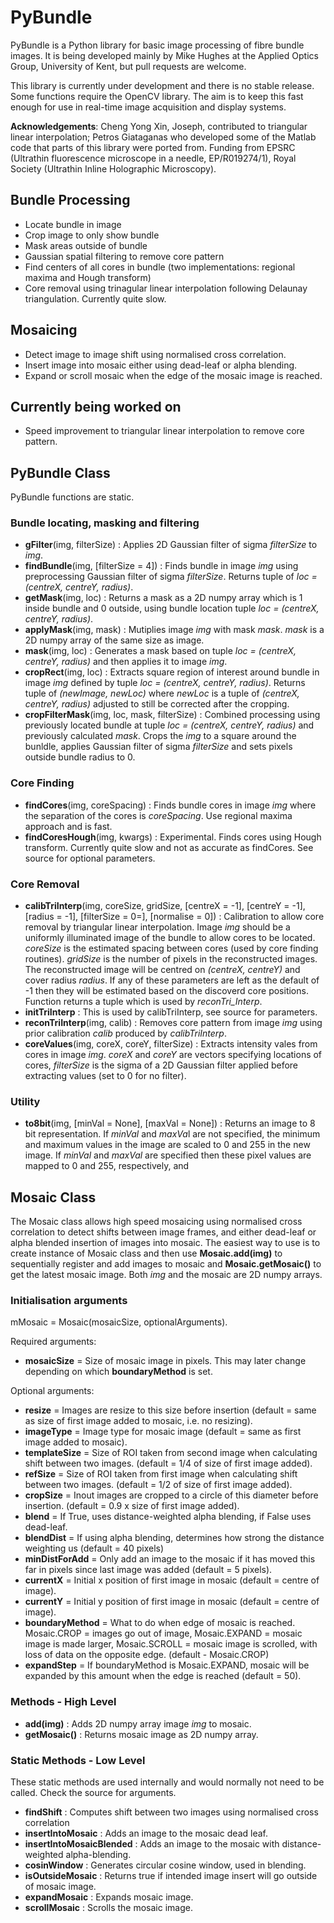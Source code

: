 # PyBundle
PyBundle is a Python library for basic image processing of fibre bundle images. It is being developed mainly by Mike Hughes at the Applied Optics Group, University of Kent, but pull requests are welcome.

This library is currently under development and there is no stable release. Some functions require the OpenCV library. The aim is to keep this fast enough for use in real-time image acquisition and display systems.

__Acknowledgements__: Cheng Yong Xin, Joseph, contributed to triangular linear interpolation; Petros Giataganas who developed some of the Matlab code that parts of this library were ported from. Funding from EPSRC (Ultrathin fluorescence microscope in a needle, EP/R019274/1), Royal Society (Ultrathin Inline Holographic Microscopy).

## Bundle Processing  
* Locate bundle in image
* Crop image to only show bundle
* Mask areas outside of bundle
* Gaussian spatial filtering to remove core pattern
* Find centers of all cores in bundle (two implementations: regional maxima and Hough transform)
* Core removal using trinagular linear interpolation following Delaunay triangulation. Currently quite slow.

## Mosaicing
* Detect image to image shift using normalised cross correlation.
* Insert image into mosaic either using dead-leaf or alpha blending.
* Expand or scroll mosaic when the edge of the mosaic image is reached.

## Currently being worked on
* Speed improvement to triangular linear interpolation to remove core pattern. 

## PyBundle Class
PyBundle functions are static.

### Bundle locating, masking and filtering
* __gFilter__(img, filterSize) : Applies 2D Gaussian filter of sigma *filterSize* to *img*.
* __findBundle__(img, [filterSize = 4]) : Finds bundle in image *img* using preprocessing Gaussian filter of sigma *filterSize*. Returns tuple of *loc = (centreX, centreY, radius)*.
* __getMask__(img, loc) : Returns a mask as a 2D numpy array which is 1 inside bundle and 0 outside, using bundle location tuple *loc = (centreX, centreY, radius)*. 
* __applyMask__(img, mask) : Mutiplies image *img* with mask *mask*. *mask* is a 2D numpy array of the same size as image.
* __mask__(img, loc) : Generates a mask based on tuple *loc = (centreX, centreY, radius)* and then applies it to image *img*. 
* __cropRect__(img, loc) : Extracts square region of interest around bundle in image *img* defined by tuple *loc = (centreX, centreY, radius)*. Returns tuple of *(newImage, newLoc)* where *newLoc* is a tuple of *(centreX, centreY, radius)* adjusted to still be corrected after the cropping.
* __cropFilterMask__(img, loc, mask, filterSize) : Combined processing using previously located bundle at tuple *loc = (centreX, centreY, radius)* and previously calculated *mask*. Crops the *img* to a square around the bunldle, applies Gaussian filter of sigma *filterSize* and sets pixels outside bundle radius to 0.

### Core Finding
* __findCores__(img, coreSpacing) : Finds bundle cores in image *img* where the separation of the cores is *coreSpacing*. Use regional maxima approach and is fast.
* __findCoresHough__(img, kwargs) : Experimental. Finds cores using Hough transform. Currently quite slow and not as accurate as findCores. See source for optional parameters.

### Core Removal
* __calibTriInterp__(img, coreSize, gridSize, [centreX = -1], [centreY = -1], [radius = -1], [filterSize = 0=], [normalise = 0]) : Calibration to allow core removal by triangular linear interpolation. Image *img* should be a uniformly illuminated image of the bundle to allow cores to be located. *coreSize* is the estimated spacing between cores (used by core finding routines). *gridSize* is the number of pixels in the reconstructed images. The reconstructed image will be centred on *(centreX, centreY)* and cover radius *radius*. If any of these parameters are left as the default of -1 then they will be estimated based on the discoverd core positions. Function returns a tuple which is used by *reconTri_Interp*.
* __initTriInterp__ : This is used by calibTriInterp, see source for parameters.
* __reconTriInterp__(img, calib) : Removes core pattern from image *img* using prior calibration *calib* produced by *calibTriInterp*.
* __coreValues__(img, coreX, coreY, filterSize) : Extracts intensity vales from cores in image *img*. *coreX* and *coreY* are vectors specifying locations of cores, *filterSize* is the sigma of a 2D Gaussian filter applied before extracting values (set to 0 for no filter).

### Utility
* __to8bit__(img, [minVal = None], [maxVal = None]) : Returns an image to 8 bit representation. If *minVal* and *maxVa*l are not specified, the minimum and maximum values in the image are scaled to 0 and 255 in the new image. If *minVal* and *maxVal* are specified then these pixel values are mapped to 0 and 255, respectively, and

## Mosaic Class
The Mosaic class allows high speed mosaicing using normalised cross correlation to detect shifts between image frames, and either dead-leaf or alpha blended insertion of images into mosaic. The easiest way to use is to create instance of Mosaic class and then use __Mosaic.add(img)__ to sequentially register and add images to mosaic and __Mosaic.getMosaic()__ to get the latest mosaic image. Both *img* and the mosaic are 2D numpy arrays.

### Initialisation arguments
mMosaic = Mosaic(mosaicSize, optionalArguments).

Required arguments:
* __mosaicSize__ = Size of mosaic image in pixels. This may later change depending on which __boundaryMethod__ is set.

Optional arguments:
* __resize__ = Images are resize to this size before insertion (default = same as size of first image added to mosaic, i.e. no resizing).
* __imageType__ = Image type for mosaic image (default = same as first image added to mosaic).
* __templateSize__ = Size of ROI taken from second image when calculating shift between two images. (default = 1/4 of size of first image added).
* __refSize__ = Size of ROI taken from first image when calculating shift between two images. (default = 1/2 of size of first image added).
* __cropSize__ = Inout images are cropped to a circle of this diameter before insertion. (default = 0.9 x size of first image added).
* __blend__ = If True, uses distance-weighted alpha blending, if False uses dead-leaf.
* __blendDist__ = If using alpha blending, determines how strong the distance weighting us (default = 40 pixels)
* __minDistForAdd__ = Only add an image to the mosaic if it has moved this far in pixels since last image was added (default = 5 pixels).
* __currentX__ = Initial x position of first image in mosaic (default = centre of image).
* __currentY__ = Initial y position of first image in mosaic (default = centre of image).
* __boundaryMethod__ = What to do when edge of mosaic is reached. Mosaic.CROP = images go out of image, Mosaic.EXPAND = mosaic image is made larger, Mosaic.SCROLL = mosaic image is scrolled, with loss of data on the opposite edge. (default - Mosaic.CROP)
* __expandStep__ = If boundaryMethod is Mosaic.EXPAND, mosaic will be expanded by this amount when the edge is reached (default = 50).

### Methods - High Level
* __add(img)__ : Adds 2D numpy array image *img* to mosaic.
* __getMosaic()__ : Returns mosaic image as 2D numpy array.


### Static Methods - Low Level
These static methods are used internally and would normally not need to be called. Check the source for arguments.
* __findShift__ : Computes shift between two images using normalised cross correlation
* __insertIntoMosaic__ : Adds an image to the mosaic dead leaf.
* __insertIntoMosaicBlended__ : Adds an image to the mosaic with distance-weighted alpha-blending.
* __cosinWindow__ : Generates circular cosine window, used in blending.
* __isOutsideMosaic__ : Returns true if intended image insert will go outside of mosaic image.
* __expandMosaic__ : Expands mosaic image.
* __scrollMosaic__ : Scrolls the mosaic image.

